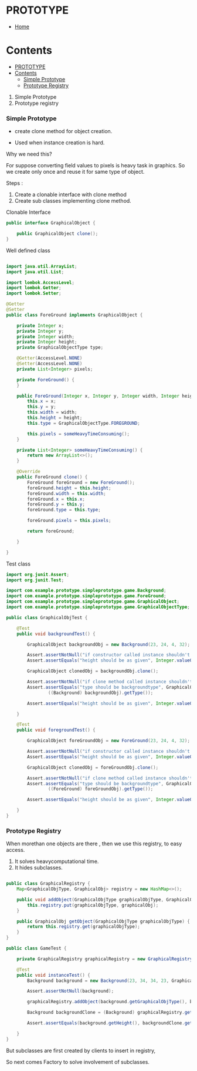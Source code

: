 # PROTOTYPE

- [Home](../../../../../../README.md)

# Contents

- [PROTOTYPE](#prototype)
- [Contents](#contents)
  - [Simple Prototype](#simple-prototype)
  - [Prototype Registry](#prototype-registry)

1. Simple Prototype
2. Prototype registry

### Simple Prototype

- create clone method for object creation.

- Used when instance creation is hard.

Why we need this?

For suppose converting field values to pixels is heavy task in graphics. So we create only once and reuse it for same type of object.

Steps :

1. Create a clonable interface with clone method
2. Create sub classes implementing clone method.

Clonable Interface

```java
public interface GraphicalObject {

    public GraphicalObject clone();
}

```

Well defined class

```java

import java.util.ArrayList;
import java.util.List;

import lombok.AccessLevel;
import lombok.Getter;
import lombok.Setter;

@Getter
@Setter
public class ForeGround implements GraphicalObject {

    private Integer x;
    private Integer y;
    private Integer width;
    private Integer height;
    private GraphicalObjectType type;

    @Getter(AccessLevel.NONE)
    @Setter(AccessLevel.NONE)
    private List<Integer> pixels;

    private ForeGround() {
    }

    public ForeGround(Integer x, Integer y, Integer width, Integer height) {
        this.x = x;
        this.y = y;
        this.width = width;
        this.height = height;
        this.type = GraphicalObjectType.FOREGROUND;

        this.pixels = someHeavyTimeConsuming();
    }

    private List<Integer> someHeavyTimeConsuming() {
        return new ArrayList<>();
    }

    @Override
    public ForeGround clone() {
        ForeGround foreGround = new ForeGround();
        foreGround.height = this.height;
        foreGround.width = this.width;
        foreGround.x = this.x;
        foreGround.y = this.y;
        foreGround.type = this.type;

        foreGround.pixels = this.pixels;

        return foreGround;

    }

}


```

Test class

```java
import org.junit.Assert;
import org.junit.Test;

import com.example.prototype.simpleprototype.game.Background;
import com.example.prototype.simpleprototype.game.ForeGround;
import com.example.prototype.simpleprototype.game.GraphicalObject;
import com.example.prototype.simpleprototype.game.GraphicalObjectType;

public class GraphicalObjTest {

    @Test
    public void backgroundTest() {

        GraphicalObject backgroundObj = new Background(23, 24, 4, 32);

        Assert.assertNotNull("if constructor called instance shouldn't be null", backgroundObj);
        Assert.assertEquals("height should be as given", Integer.valueOf(32), ((Background) backgroundObj).getHeight());

        GraphicalObject clonedObj = backgroundObj.clone();

        Assert.assertNotNull("if clone method called instance shouldn't be null", clonedObj);
        Assert.assertEquals("type should be backgroundtype", GraphicalObjectType.BACKGROUND,
                ((Background) backgroundObj).getType());

        Assert.assertEquals("height should be as given", Integer.valueOf(32), ((Background) backgroundObj).getHeight());

    }

    @Test
    public void foregroundTest() {

        GraphicalObject foreGroundObj = new ForeGround(23, 24, 4, 32);

        Assert.assertNotNull("if constructor called instance shouldn't be null", foreGroundObj);
        Assert.assertEquals("height should be as given", Integer.valueOf(32), ((ForeGround) foreGroundObj).getHeight());

        GraphicalObject clonedObj = foreGroundObj.clone();

        Assert.assertNotNull("if clone method called instance shouldn't be null", clonedObj);
        Assert.assertEquals("type should be backgroundtype", GraphicalObjectType.FOREGROUND,
                ((ForeGround) foreGroundObj).getType());

        Assert.assertEquals("height should be as given", Integer.valueOf(32), ((ForeGround) foreGroundObj).getHeight());

    }
}


```

### Prototype Registry

When morethan one objects are there , then we use this registry, to easy access.

1. It solves heavycomputational time.
2. It hides subclasses.

```java

public class GraphicalRegistry {
    Map<GraphicalObjType, GraphicalObj> registry = new HashMap<>();

    public void addObject(GraphicalObjType graphicalObjType, GraphicalObj graphicalObj) {
        this.registry.put(graphicalObjType, graphicalObj);
    }

    public GraphicalObj getObject(GraphicalObjType graphicalObjType) {
        return this.registry.get(graphicalObjType);
    }
}

```

```java
public class GameTest {

    private GraphicalRegistry graphicalRegistry = new GraphicalRegistry();

    @Test
    public void instanceTest() {
        Background background = new Background(23, 34, 34, 23, GraphicalObjType.BACKGROUND);

        Assert.assertNotNull(background);

        graphicalRegistry.addObject(background.getGraphicalObjType(), background);

        Background backgroundClone = (Background) graphicalRegistry.getObject(GraphicalObjType.BACKGROUND).clone();

        Assert.assertEquals(background.getHeight(), backgroundClone.getHeight());

    }
}

```

But subclasses are first created by clients to insert in registry,

So next comes Factory to solve involvement of subclasses.

